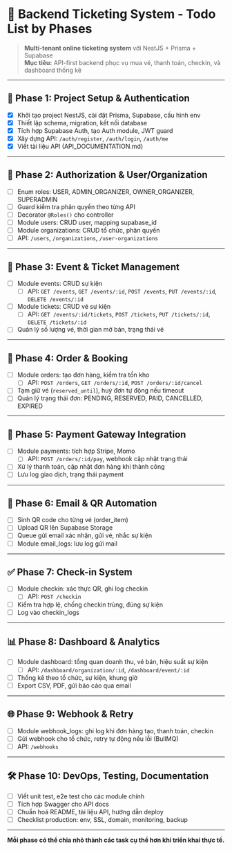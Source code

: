 # 🧾 Backend Ticketing System - Todo List by Phases

> **Multi-tenant online ticketing system** với NestJS + Prisma + Supabase  
> **Mục tiêu:** API-first backend phục vụ mua vé, thanh toán, checkin, và dashboard thống kê

---

## 🚀 Phase 1: Project Setup & Authentication
- [x] Khởi tạo project NestJS, cài đặt Prisma, Supabase, cấu hình env
- [x] Thiết lập schema, migration, kết nối database
- [x] Tích hợp Supabase Auth, tạo Auth module, JWT guard
- [x] Xây dựng API: `/auth/register`, `/auth/login`, `/auth/me`
- [x] Viết tài liệu API (API_DOCUMENTATION.md)

---

## 🔐 Phase 2: Authorization & User/Organization
- [ ] Enum roles: USER, ADMIN_ORGANIZER, OWNER_ORGANIZER, SUPERADMIN
- [ ] Guard kiểm tra phân quyền theo từng API
- [ ] Decorator `@Roles()` cho controller
- [ ] Module users: CRUD user, mapping supabase_id
- [ ] Module organizations: CRUD tổ chức, phân quyền
- [ ] API: `/users`, `/organizations`, `/user-organizations`

---

## 🎫 Phase 3: Event & Ticket Management
- [ ] Module events: CRUD sự kiện
  - [ ] API: `GET /events`, `GET /events/:id`, `POST /events`, `PUT /events/:id`, `DELETE /events/:id`
- [ ] Module tickets: CRUD vé sự kiện
  - [ ] API: `GET /events/:id/tickets`, `POST /tickets`, `PUT /tickets/:id`, `DELETE /tickets/:id`
- [ ] Quản lý số lượng vé, thời gian mở bán, trạng thái vé

---

## 🧾 Phase 4: Order & Booking
- [ ] Module orders: tạo đơn hàng, kiểm tra tồn kho
  - [ ] API: `POST /orders`, `GET /orders/:id`, `POST /orders/:id/cancel`
- [ ] Tạm giữ vé (`reserved_until`), huỷ đơn tự động nếu timeout
- [ ] Quản lý trạng thái đơn: PENDING, RESERVED, PAID, CANCELLED, EXPIRED

---

## 💸 Phase 5: Payment Gateway Integration
- [ ] Module payments: tích hợp Stripe, Momo
  - [ ] API: `POST /orders/:id/pay`, webhook cập nhật trạng thái
- [ ] Xử lý thanh toán, cập nhật đơn hàng khi thành công
- [ ] Lưu log giao dịch, trạng thái payment

---

## 📩 Phase 6: Email & QR Automation
- [ ] Sinh QR code cho từng vé (order_item)
- [ ] Upload QR lên Supabase Storage
- [ ] Queue gửi email xác nhận, gửi vé, nhắc sự kiện
- [ ] Module email_logs: lưu log gửi mail

---

## ✅ Phase 7: Check-in System
- [ ] Module checkin: xác thực QR, ghi log checkin
  - [ ] API: `POST /checkin`
- [ ] Kiểm tra hợp lệ, chống checkin trùng, đúng sự kiện
- [ ] Log vào checkin_logs

---

## 📊 Phase 8: Dashboard & Analytics
- [ ] Module dashboard: tổng quan doanh thu, vé bán, hiệu suất sự kiện
  - [ ] API: `/dashboard/organization/:id`, `/dashboard/event/:id`
- [ ] Thống kê theo tổ chức, sự kiện, khung giờ
- [ ] Export CSV, PDF, gửi báo cáo qua email

---

## 🌐 Phase 9: Webhook & Retry
- [ ] Module webhook_logs: ghi log khi đơn hàng tạo, thanh toán, checkin
- [ ] Gửi webhook cho tổ chức, retry tự động nếu lỗi (BullMQ)
- [ ] API: `/webhooks`

---

## 🛠️ Phase 10: DevOps, Testing, Documentation
- [ ] Viết unit test, e2e test cho các module chính
- [ ] Tích hợp Swagger cho API docs
- [ ] Chuẩn hoá README, tài liệu API, hướng dẫn deploy
- [ ] Checklist production: env, SSL, domain, monitoring, backup

---

**Mỗi phase có thể chia nhỏ thành các task cụ thể hơn khi triển khai thực tế.** 